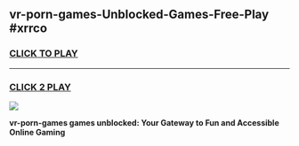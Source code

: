 
## vr-porn-games-Unblocked-Games-Free-Play #xrrco
<h3>
<a href="https://us.freeplayer.one?title=vr-porn-games&ref=9M">CLICK TO PLAY</a></h3>
<hr>

<h3>
<a href="https://us.freeplayer.one?title=vr-porn-games&ref=9M">CLICK 2 PLAY</a>
  
</h3>

<a href="https://us.freeplayer.one?title=vr-porn-games&ref=9M"><img src="https://clearcache.store/games.png"></a>


**vr-porn-games games unblocked: Your Gateway to Fun and Accessible Online Gaming**

